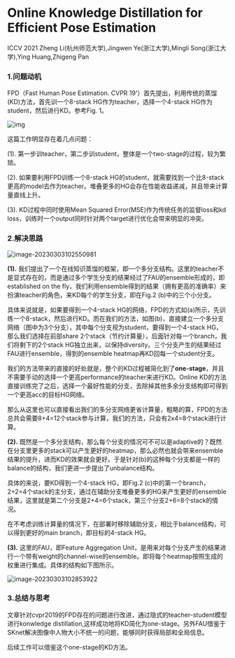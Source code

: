 # Online Knowledge Distillation for Efficient Pose Estimation

ICCV 2021  Zheng Li(杭州师范大学),Jingwen Ye(浙江大学),Mingli Song(浙江大学),Ying Huang,Zhigeng Pan

### 1.问题动机

FPD（Fast Human Pose Estimation. CVPR 19'）首先提出，利用传统的蒸馏(KD)方法，首先训一个8-stack HG作为teacher，选择一个4-stack HG作为student，然后进行KD。参考Fig. 1。

![img](E:\paper\paper_summary\image\v2-8a2ccaf739bf3a7f986d35ff12e63d05_r.jpg)

这篇工作明显存在着几点问题：

(1). 第一步训teacher，第二步训student，整体是一个two-stage的过程，较为繁琐。

(2). 如果要利用FPD训练一个8-stack HG的student，就需要找到一个比8-stack更高的model去作为teacher。堆叠更多的HG会存在性能收益递减，并且带来计算量直线上升。

(3). KD过程中同时使用Mean Squared Error(MSE)作为传统任务的监督loss和kd loss，训练时一个output同时针对两个target进行优化会带来明显的冲突。



### 2.解决思路

![image-20230303102550981](E:\paper\paper_summary\image\image-20230303102550981.png)

**(1).** 我们提出了一个在线知识蒸馏的框架，即一个多分支结构。这里的teacher不是显式存在的，而是通过多个学生分支的结果经过了FAU的ensemble形成的，即established on the fly，我们利用ensemble得到的结果（拥有更高的准确率）来扮演teacher的角色，来KD每个的学生分支，即在Fig.2 (b)中的三个小分支。

具体来说就是，如果要得到一个4-stack HG的网络，FPD的方式如(a)所示，先训练一个8-stack，然后进行KD。而在我们的方法，如图(b)，直接建立一个多分支网络（图中为3个分支），其中每个分支视为student，要得到一个4-stack HG，那么我们选择在前部share 2个stack（节约计算量），后面针对每一个branch，我们将剩下的2个stack HG独立出来，以保持diversity。三个分支产生的结果经过FAU进行ensemble，得到的ensemble heatmap再KD回每一个student分支。

我们的方法带来的直接的好处就是，整个的KD过程被简化到了**one-stage**，并且不需要手动的选择一个更高performance的teacher来进行KD。Online KD的方法直接训练完了之后，选择一个最好性能的分支，去除掉其他多余分支结构即可得到一个更高acc的目标HG网络。

那么从这里也可以直接看出我们的多分支网络更省计算量，粗略的算，FPD的方法总共会需要8+4=12个stack参与计算，我们的方法，只会有2x4=8个stack进行计算。

**(2).** 既然是一个多分支结构，那么每个分支的情况可不可以是adaptive的？既然在分支里更多的stack可以产生更好的heatmap，那么必然也就会带来ensemble结果的提升，进而KD的效果就会更好。于是针对(b)的这种每个分支都是一样的balance的结构，我们更进一步提出了unbalance结构。

具体的来说，要KD得到一个4-stack HG，即Fig.2 (c)中的第一个branch，2+2=4个stack的主分支，通过在辅助分支堆叠更多的HG来产生更好的ensemble结果，这里就是第二个分支是2+4=6个stack，第三个分支2+6=8个stack的情况。

在不考虑训练计算量的情况下，在部署时移除辅助分支，相比于balance结构，可以得到更好的main branch，即目标的4-stack HG。

**(3).** 这里的FAU，即Feature Aggregation Unit，是用来对每个分支产生的结果进行一个带有weight的channel-wise的ensemble。即将每个heatmap按照生成的权重进行集成。具体的结构如下图所示。

![image-20230303102853922](E:\paper\paper_summary\image\image-20230303102853922.png)

### 3.总结与思考

文章针对cvpr2019的FPD存在的问题进行改进，通过隐式的teacher-student模型进行konwledge distillation,这样成功地将KD简化为one-stage。另外FAU借鉴于SKnet解决图像中人物大小不统一的问题，能够同时获得局部和全局信息。

后续工作可以借鉴这个one-stage的KD方法。

